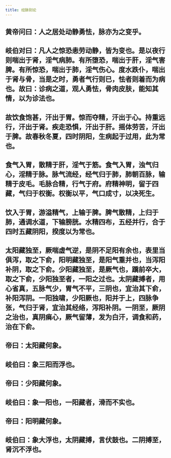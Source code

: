 ```yaml
---
title: 经脉别论
---
```


## 黄帝问曰：人之居处动静勇怯，脉亦为之变乎。
## 岐伯对曰：凡人之惊恐恚劳动静，皆为变也。是以夜行则喘出于肾，淫气病肺。有所堕恐，喘出于肝，淫气害脾。有所惊恐，喘出于肺，淫气伤心。度水跌仆，喘出于肾与骨，当是之时，勇者气行则已，怯者则着而为病也。故曰：诊病之道，观人勇怯，骨肉皮肤，能知其情，以为诊法也。
## 故饮食饱甚，汗出于胃。惊而夺精，汗出于心。持重远行，汗出于肾。疾走恐惧，汗出于肝。摇体劳苦，汗出于脾。故春秋冬夏，四时阴阳，生病起于过用，此为常也。
## 食气入胃，散精于肝，淫气于筋。食气入胃，浊气归心，淫精于脉。脉气流经，经气归于肺，肺朝百脉，输精于皮毛。毛脉合精，行气于府。府精神明，留于四藏，气归于权衡。权衡以平，气口成寸，以决死生。
## 饮入于胃，游溢精气，上输于脾。脾气散精，上归于肺，通调水道，下输膀胱。水精四布，五经并行，合于四时五藏阴阳，揆度以为常也。
## 太阳藏独至，厥喘虚气逆，是阴不足阳有余也，表里当俱泻，取之下俞，阳明藏独至，是阳气重并也，当泻阳补阴，取之下俞。少阳藏独至，是厥气也，蹻前卒大，取之下俞，少阳独至者，一阳之过也。太阴藏搏者，用心省真，五脉气少，胃气不平，三阴也，宜治其下俞，补阳泻阴。一阳独啸，少阳厥也，阳并于上，四脉争张，气归于肾，宜治其经络，泻阳补阴。一阴至，厥阴之治也，真阴㾓心，厥气留薄，发为白汗，调食和药，治在下俞。
## 帝曰：太阳藏何象。
## 岐伯曰：象三阳而浮也。
## 帝曰：少阳藏何象。
## 岐伯曰：象一阳也，一阳藏者，滑而不实也。
## 帝曰：阳明藏何象。
## 岐伯曰：象大浮也，太阴藏搏，言伏鼓也。二阴搏至，肾沉不浮也。
